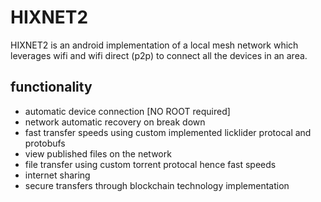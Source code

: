 # HIXNET2
HIXNET2 is an android implementation of a local mesh network which leverages wifi and wifi direct (p2p) to connect all the devices in an area.

## functionality
- automatic device connection [NO ROOT required]
- network automatic recovery on break down
- fast transfer speeds using custom implemented licklider protocal and protobufs
- view published files on the network
- file transfer using custom torrent protocal hence fast speeds
- internet sharing
- secure transfers through blockchain technology implementation
